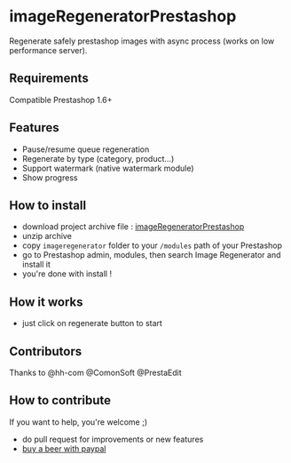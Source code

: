 # imageRegeneratorPrestashop

Regenerate safely prestashop images with async process (works on low performance server).

## Requirements
Compatible Prestashop 1.6+

## Features

- Pause/resume queue regeneration
- Regenerate by type (category, product...)
- Support watermark (native watermark module)
- Show progress

## How to install

- download project archive file : [imageRegeneratorPrestashop](https://github.com/meetjey/imageRegeneratorPrestashop/archive/master.zip)
- unzip archive
- copy `imageregenerator` folder to your `/modules` path of your Prestashop
- go to Prestashop admin, modules, then search Image Regenerator and install it
- you're done with install !

## How it works

- just click on regenerate button to start

## Contributors

Thanks to @hh-com @ComonSoft @PrestaEdit

## How to contribute

If you want to help, you're welcome ;)
- do pull request for improvements or new features
- [buy a beer with paypal](https://www.paypal.com/cgi-bin/webscr?cmd=_donations&business=YD5SD3VEGB6U6&lc=FR&item_name=MeetJey&currency_code=EUR&bn=PP%2dDonationsBF%3abtn_donate_SM%2egif%3aNonHosted
)
